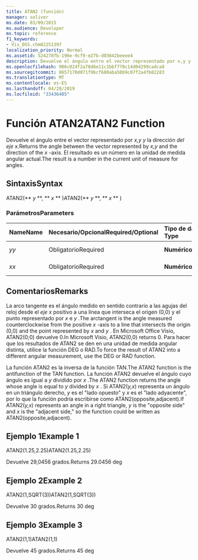 ```yaml
---
title: ATAN2 (función)
manager: soliver
ms.date: 03/09/2015
ms.audience: Developer
ms.topic: reference
f1_keywords:
- Vis_DSS.chm82251397
localization_priority: Normal
ms.assetid: 524278fb-196e-9cf9-e27b-d03642beeee4
description: Devuelve el ángulo entre el vector representado por x,y y la dirección del eje x. El resultado es un número en la unidad de medida angular actual.
ms.openlocfilehash: 906c024f2a78d6e11c1bbf770c14d04299cadca8
ms.sourcegitcommit: 8657170d071f9bcf680aba50b9c07f2a4fb82283
ms.translationtype: MT
ms.contentlocale: es-ES
ms.lasthandoff: 04/28/2019
ms.locfileid: "33436485"
---
```

# <a name="atan2-function"></a><span data-ttu-id="1bf53-104">Función ATAN2</span><span class="sxs-lookup"><span data-stu-id="1bf53-104">ATAN2 Function</span></span>

<span data-ttu-id="1bf53-105">Devuelve el ángulo entre el vector representado por *x,y y* la dirección *del eje x.*</span><span class="sxs-lookup"><span data-stu-id="1bf53-105">Returns the angle between the vector represented by  *x,y*  and the direction of the  *x*  -axis.</span></span> <span data-ttu-id="1bf53-106">El resultado es un número en la unidad de medida angular actual.</span><span class="sxs-lookup"><span data-stu-id="1bf53-106">The result is a number in the current unit of measure for angles.</span></span> 
  
## <a name="syntax"></a><span data-ttu-id="1bf53-107">Sintaxis</span><span class="sxs-lookup"><span data-stu-id="1bf53-107">Syntax</span></span>

<span data-ttu-id="1bf53-108">ATAN2(\*\* *y* \*\*, \*\* *x* \*\* )</span><span class="sxs-lookup"><span data-stu-id="1bf53-108">ATAN2(\*\* *y* \*\*, \*\* *x* \*\* )</span></span> 
  
### <a name="parameters"></a><span data-ttu-id="1bf53-109">Parámetros</span><span class="sxs-lookup"><span data-stu-id="1bf53-109">Parameters</span></span>

|<span data-ttu-id="1bf53-110">**Name**</span><span class="sxs-lookup"><span data-stu-id="1bf53-110">**Name**</span></span>|<span data-ttu-id="1bf53-111">**Necesario/Opcional**</span><span class="sxs-lookup"><span data-stu-id="1bf53-111">**Required/Optional**</span></span>|<span data-ttu-id="1bf53-112">**Tipo de datos**</span><span class="sxs-lookup"><span data-stu-id="1bf53-112">**Data Type**</span></span>|<span data-ttu-id="1bf53-113">**Descripción**</span><span class="sxs-lookup"><span data-stu-id="1bf53-113">**Description**</span></span>|
|:-----|:-----|:-----|:-----|
| <span data-ttu-id="1bf53-114">_y_</span><span class="sxs-lookup"><span data-stu-id="1bf53-114">_y_</span></span> <br/> |<span data-ttu-id="1bf53-115">Obligatorio</span><span class="sxs-lookup"><span data-stu-id="1bf53-115">Required</span></span>  <br/> |<span data-ttu-id="1bf53-116">**Numérico**</span><span class="sxs-lookup"><span data-stu-id="1bf53-116">**Numeric**</span></span> <br/> |<span data-ttu-id="1bf53-117">El  _valor y_ del punto.</span><span class="sxs-lookup"><span data-stu-id="1bf53-117">The  _y_-value of the point.</span></span>  <br/> |
| <span data-ttu-id="1bf53-118">_x_</span><span class="sxs-lookup"><span data-stu-id="1bf53-118">_x_</span></span> <br/> |<span data-ttu-id="1bf53-119">Obligatorio</span><span class="sxs-lookup"><span data-stu-id="1bf53-119">Required</span></span>  <br/> |<span data-ttu-id="1bf53-120">**Numérico**</span><span class="sxs-lookup"><span data-stu-id="1bf53-120">**Numeric**</span></span> <br/> |<span data-ttu-id="1bf53-121">El  _valor x_ del punto.</span><span class="sxs-lookup"><span data-stu-id="1bf53-121">The  _x_-value of the point.</span></span>  <br/> |
   
## <a name="remarks"></a><span data-ttu-id="1bf53-122">Comentarios</span><span class="sxs-lookup"><span data-stu-id="1bf53-122">Remarks</span></span>

<span data-ttu-id="1bf53-123">La arco tangente es el ángulo medido en sentido contrario a las agujas del reloj desde el  *eje x*  positivo a una línea que interseca el origen (0,0) y el punto representado por  *x*  e  *y*  .</span><span class="sxs-lookup"><span data-stu-id="1bf53-123">The arctangent is the angle measured counterclockwise from the positive  *x*  -axis to a line that intersects the origin (0,0) and the point represented by  *x*  and  *y*  .</span></span> <span data-ttu-id="1bf53-124">En Microsoft Office Visio, ATAN2(0;0) devuelve 0.</span><span class="sxs-lookup"><span data-stu-id="1bf53-124">In Microsoft Visio, ATAN2(0,0) returns 0.</span></span> <span data-ttu-id="1bf53-125">Para hacer que los resultados de ATAN2 se den en una unidad de medida angular distinta, utilice la función DEG o RAD.</span><span class="sxs-lookup"><span data-stu-id="1bf53-125">To force the result of ATAN2 into a different angular measurement, use the DEG or RAD function.</span></span> 
  
<span data-ttu-id="1bf53-126">La función ATAN2 es la inversa de la función TAN.</span><span class="sxs-lookup"><span data-stu-id="1bf53-126">The ATAN2 function is the antifunction of the TAN function.</span></span> <span data-ttu-id="1bf53-127">La función ATAN2 devuelve el ángulo cuyo ángulo es igual a  *y*  dividido por  *x*  .</span><span class="sxs-lookup"><span data-stu-id="1bf53-127">The ATAN2 function returns the angle whose angle is equal to  *y*  divided by  *x*  .</span></span> <span data-ttu-id="1bf53-128">Si ATAN2(*y,x*) representa un ángulo en un triángulo derecho,  *y*  es el "lado opuesto" y  *x*  es el "lado adyacente", por lo que la función podría escribirse como ATAN2(opposite,adjacent).</span><span class="sxs-lookup"><span data-stu-id="1bf53-128">If ATAN2(*y,x*) represents an angle in a right triangle,  *y*  is the "opposite side" and  *x*  is the "adjacent side," so the function could be written as ATAN2(opposite,adjacent).</span></span> 
  
## <a name="example-1"></a><span data-ttu-id="1bf53-129">Ejemplo 1</span><span class="sxs-lookup"><span data-stu-id="1bf53-129">Example 1</span></span>

<span data-ttu-id="1bf53-130">ATAN2(1.25,2.25)</span><span class="sxs-lookup"><span data-stu-id="1bf53-130">ATAN2(1.25,2.25)</span></span>
  
<span data-ttu-id="1bf53-131">Devuelve 29,0456 grados.</span><span class="sxs-lookup"><span data-stu-id="1bf53-131">Returns 29.0456 deg</span></span>
  
## <a name="example-2"></a><span data-ttu-id="1bf53-132">Ejemplo 2</span><span class="sxs-lookup"><span data-stu-id="1bf53-132">Example 2</span></span>

<span data-ttu-id="1bf53-133">ATAN2(1,SQRT(3))</span><span class="sxs-lookup"><span data-stu-id="1bf53-133">ATAN2(1,SQRT(3))</span></span>
  
<span data-ttu-id="1bf53-134">Devuelve 30 grados.</span><span class="sxs-lookup"><span data-stu-id="1bf53-134">Returns 30 deg</span></span>
  
## <a name="example-3"></a><span data-ttu-id="1bf53-135">Ejemplo 3</span><span class="sxs-lookup"><span data-stu-id="1bf53-135">Example 3</span></span>

<span data-ttu-id="1bf53-136">ATAN2(1,1)</span><span class="sxs-lookup"><span data-stu-id="1bf53-136">ATAN2(1,1)</span></span>
  
<span data-ttu-id="1bf53-137">Devuelve 45 grados.</span><span class="sxs-lookup"><span data-stu-id="1bf53-137">Returns 45 deg</span></span>
  

